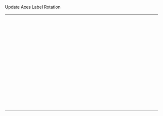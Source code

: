 Update Axes Label Rotation

<table><colgroup><col style="width: 33%" /><col style="width: 33%" /><col style="width: 33%" /></colgroup><tbody><tr class="odd"><td></td><td></td><td></td></tr><tr class="even"><td><div id="vertaxis" style="margin:0px 0px 0px 0px;height:300px;position:relative;"></div></td><td><div id="chart" style="width:100%;height:100%;position:relative"></div></td><td></td></tr><tr class="odd"><td></td><td><div id="axis" style="margin:0px 0px 0px 0px;position:relative;width:800px;"></div></td><td></td></tr></tbody></table>
